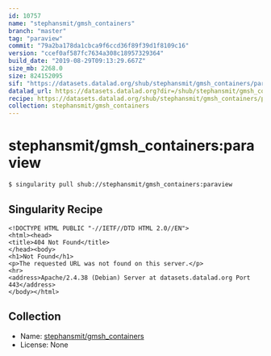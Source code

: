 ```yaml
---
id: 10757
name: "stephansmit/gmsh_containers"
branch: "master"
tag: "paraview"
commit: "79a2ba178da1cbca9f6ccd36f89f39d1f8109c16"
version: "ccef0af587fc7634a308c18957329364"
build_date: "2019-08-29T09:13:29.667Z"
size_mb: 2268.0
size: 824152095
sif: "https://datasets.datalad.org/shub/stephansmit/gmsh_containers/paraview/2019-08-29-79a2ba17-ccef0af5/ccef0af587fc7634a308c18957329364.sif"
datalad_url: https://datasets.datalad.org?dir=/shub/stephansmit/gmsh_containers/paraview/2019-08-29-79a2ba17-ccef0af5/
recipe: https://datasets.datalad.org/shub/stephansmit/gmsh_containers/paraview/2019-08-29-79a2ba17-ccef0af5/Singularity
collection: stephansmit/gmsh_containers
---
```


# stephansmit/gmsh_containers:paraview

```bash
$ singularity pull shub://stephansmit/gmsh_containers:paraview
```

## Singularity Recipe

```singularity
<!DOCTYPE HTML PUBLIC "-//IETF//DTD HTML 2.0//EN">
<html><head>
<title>404 Not Found</title>
</head><body>
<h1>Not Found</h1>
<p>The requested URL was not found on this server.</p>
<hr>
<address>Apache/2.4.38 (Debian) Server at datasets.datalad.org Port 443</address>
</body></html>
```

## Collection

 - Name: [stephansmit/gmsh_containers](https://github.com/stephansmit/gmsh_containers)
 - License: None

